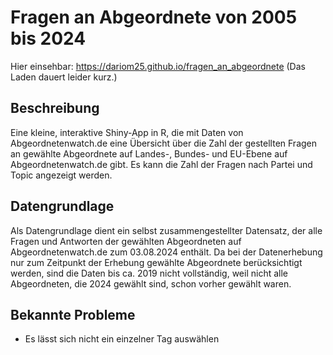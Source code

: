 # Fragen an Abgeordnete von 2005 bis 2024
Hier einsehbar: https://dariom25.github.io/fragen_an_abgeordnete (Das Laden dauert leider kurz.)

## Beschreibung
Eine kleine, interaktive Shiny-App in R, die mit Daten von Abgeordnetenwatch.de eine Übersicht über die Zahl der gestellten Fragen an gewählte Abgeordnete auf Landes-, Bundes- und EU-Ebene auf Abgeordnetenwatch.de gibt. Es kann die Zahl der Fragen nach Partei und Topic angezeigt werden.

## Datengrundlage
Als Datengrundlage dient ein selbst zusammengestellter Datensatz, der alle Fragen und Antworten der gewählten Abgeordneten auf Abgeordnetenwatch.de zum 03.08.2024 enthält. Da bei der Datenerhebung nur zum Zeitpunkt der Erhebung gewählte Abgeordnete berücksichtigt werden, sind die Daten bis ca. 2019 nicht vollständig, weil nicht alle Abgeordneten, die 2024 gewählt sind, schon vorher gewählt waren.

## Bekannte Probleme
- Es lässt sich nicht ein einzelner Tag auswählen
